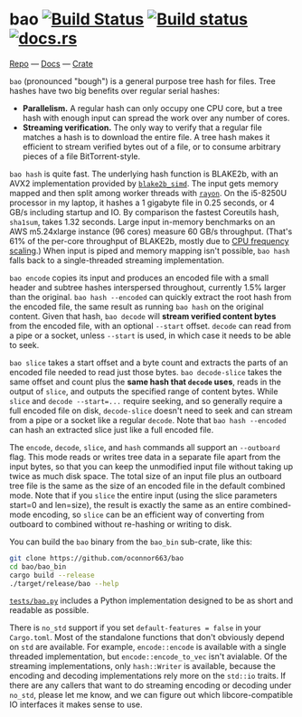 # bao [![Build Status](https://travis-ci.org/oconnor663/bao.svg?branch=master)](https://travis-ci.org/oconnor663/bao) [![Build status](https://ci.appveyor.com/api/projects/status/yt1vchury2xtqphk/branch/master?svg=true)](https://ci.appveyor.com/project/oconnor663/bao/branch/master) [![docs.rs](https://docs.rs/bao/badge.svg)](https://docs.rs/bao)

[Repo](https://github.com/oconnor663/bao) —
[Docs](https://docs.rs/bao) —
[Crate](https://crates.io/crates/bao)

`bao` (pronounced "bough") is a general purpose tree hash for files.
Tree hashes have two big benefits over regular serial hashes:

- **Parallelism.** A regular hash can only occupy one CPU core, but a
  tree hash with enough input can spread the work over any number of
  cores.
- **Streaming verification.** The only way to verify that a regular file
  matches a hash is to download the entire file. A tree hash makes it
  efficient to stream verified bytes out of a file, or to consume
  arbitrary pieces of a file BitTorrent-style.

`bao hash` is quite fast. The underlying hash function is BLAKE2b, with
an AVX2 implementation provided by
[`blake2b_simd`](https://github.com/oconnor663/blake2b_simd). The input
gets memory mapped and then split among worker threads with
[`rayon`](https://github.com/rayon-rs/rayon). On the i5-8250U processor
in my laptop, it hashes a 1 gigabyte file in 0.25 seconds, or 4 GB/s
including startup and IO. By comparison the fastest Coreutils hash,
`sha1sum`, takes 1.32 seconds. Large input in-memory benchmarks on an
AWS m5.24xlarge instance (96 cores) measure 60 GB/s throughput. (That's
61% of the per-core throughput of BLAKE2b, mostly due to [CPU frequency
scaling](https://blog.cloudflare.com/on-the-dangers-of-intels-frequency-scaling).)
When input is piped and memory mapping isn't possible, `bao hash` falls
back to a single-threaded streaming implementation.

`bao encode` copies its input and produces an encoded file with a small
header and subtree hashes interspersed throughout, currently 1.5% larger
than the original. `bao hash --encoded` can quickly extract the root
hash from the encoded file, the same result as running `bao hash` on the
original content. Given that hash, `bao decode` will **stream verified
content bytes** from the encoded file, with an optional `--start`
offset. `decode` can read from a pipe or a socket, unless `--start` is
used, in which case it needs to be able to seek.

`bao slice` takes a start offset and a byte count and extracts the parts
of an encoded file needed to read just those bytes. `bao decode-slice`
takes the same offset and count plus the **same hash that `decode`
uses**, reads in the output of `slice`, and outputs the specified range
of content bytes. While `slice` and `decode --start=...` require
seeking, and so generally require a full encoded file on disk,
`decode-slice` doesn't need to seek and can stream from a pipe or a
socket like a regular `decode`. Note that `bao hash --encoded` can hash
an extracted slice just like a full encoded file.

The `encode`, `decode`, `slice`, and `hash` commands all support an
`--outboard` flag. This mode reads or writes tree data in a separate
file apart from the input bytes, so that you can keep the unmodified
input file without taking up twice as much disk space. The total size of
an input file plus an outboard tree file is the same as the size of an
encoded file in the default combined mode. Note that if you `slice` the
entire input (using the slice parameters start=0 and len=size), the
result is exactly the same as an entire combined-mode encoding, so
`slice` can be an efficient way of converting from outboard to combined
without re-hashing or writing to disk.

You can build the `bao` binary from the `bao_bin` sub-crate, like this:

```bash
git clone https://github.com/oconnor663/bao
cd bao/bao_bin
cargo build --release
./target/release/bao --help
```

[`tests/bao.py`](tests/bao.py) includes a Python implementation designed
to be as short and readable as possible.

There is `no_std` support if you set `default-features = false` in your
`Cargo.toml`. Most of the standalone functions that don't obviously
depend on `std` are available. For example, `encode::encode` is
available with a single threaded implementation, but
`encode::encode_to_vec` isn't avialable. Of the streaming
implementations, only `hash::Writer` is available, because the encoding
and decoding implementations rely more on the `std::io` traits. If there
are any callers that want to do streaming encoding or decoding under
`no_std`, please let me know, and we can figure out which
libcore-compatible IO interfaces it makes sense to use.
